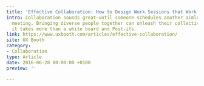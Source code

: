 ```yaml
---
title: 'Effective Collaboration: How to Design Work Sessions that Work'
intro: Collaboration sounds great—until someone schedules another aimless “brainstorming”
  meeting. Bringing diverse people together can unleash their collective powers, but
  it takes more than a white board and Post-its.
link: https://www.uxbooth.com/articles/effective-collaboration/
site: UX Booth
category:
- Collaboration
type: Article
date: 2016-06-28 00:00:00 +0100
preview: ''

---
```

